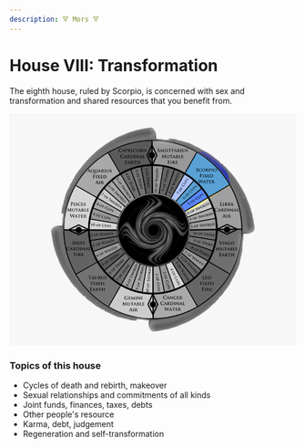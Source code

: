```yaml
---
description: 🜄 Mors 🜄
---
```


# House VIII: Transformation

The eighth house, ruled by Scorpio, is concerned with sex and transformation and shared resources that you benefit from.

![](<../../../../.gitbook/assets/scorpio (1).png>)

### Topics of this house

* Cycles of death and rebirth, makeover
* Sexual relationships and commitments of all kinds
* Joint funds, finances, taxes, debts
* Other people's resource
* Karma, debt, judgement
* Regeneration and self-transformation



